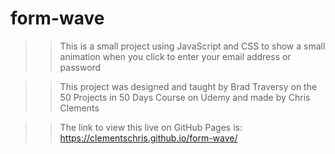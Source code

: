 # form-wave

>> This is a small project using JavaScript and CSS to show a small animation when you click to enter your email address or password

>> This project was designed and taught by Brad Traversy on the 50 Projects in 50 Days Course on Udemy and made by Chris Clements

>> The link to view this live on GitHub Pages is: https://clementschris.github.io/form-wave/